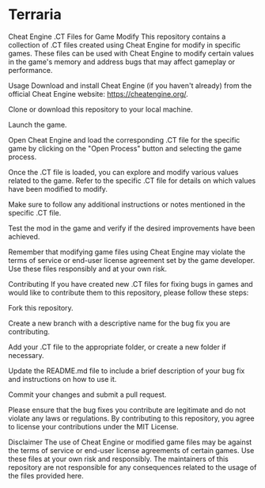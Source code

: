 # Terraria
Cheat Engine .CT Files for Game Modify
This repository contains a collection of .CT files created using Cheat Engine for modify in specific games. These files can be used with Cheat Engine to modify certain values in the game's memory and address bugs that may affect gameplay or performance.

Usage
Download and install Cheat Engine (if you haven't already) from the official Cheat Engine website: https://cheatengine.org/.

Clone or download this repository to your local machine.

Launch the game.

Open Cheat Engine and load the corresponding .CT file for the specific game by clicking on the "Open Process" button and selecting the game process.

Once the .CT file is loaded, you can explore and modify various values related to the game. Refer to the specific .CT file for details on which values have been modified to modify.

Make sure to follow any additional instructions or notes mentioned in the specific .CT file.

Test the mod in the game and verify if the desired improvements have been achieved.

Remember that modifying game files using Cheat Engine may violate the terms of service or end-user license agreement set by the game developer. Use these files responsibly and at your own risk.

Contributing
If you have created new .CT files for fixing bugs in games and would like to contribute them to this repository, please follow these steps:

Fork this repository.

Create a new branch with a descriptive name for the bug fix you are contributing.

Add your .CT file to the appropriate folder, or create a new folder if necessary.

Update the README.md file to include a brief description of your bug fix and instructions on how to use it.

Commit your changes and submit a pull request.

Please ensure that the bug fixes you contribute are legitimate and do not violate any laws or regulations. By contributing to this repository, you agree to license your contributions under the MIT License.

Disclaimer
The use of Cheat Engine or modified game files may be against the terms of service or end-user license agreements of certain games. Use these files at your own risk and responsibly. The maintainers of this repository are not responsible for any consequences related to the usage of the files provided here.
